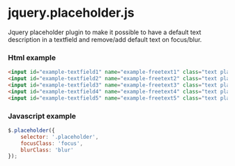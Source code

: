 jquery.placeholder.js
=====================

Jquery placeholder plugin to make it possible to have a default text description in a textfield and remove/add default text on focus/blur.

### Html example
```html
<input id="example-textfield1" name="example-freetext1" class="text placeholder" type="text" value="My default value here" /> <br />
<input id="example-textfield2" name="example-freetext2" class="text placeholder" type="text" value="Another default value here" /> <br />
<input id="example-textfield3" name="example-freetext3" class="text placeholder" type="text" value="Here too..." /> <br />
<input id="example-textfield4" name="example-freetext4" class="text placeholder" type="text" value="And here..." /> <br />
<input id="example-textfield5" name="example-freetext5" class="text placeholder" type="text" value="Well, you get it..." />
```

### Javascript example 
```javascript
$.placeholder({
	selector: '.placeholder',
	focusClass: 'focus',
	blurClass: 'blur'
});
```
